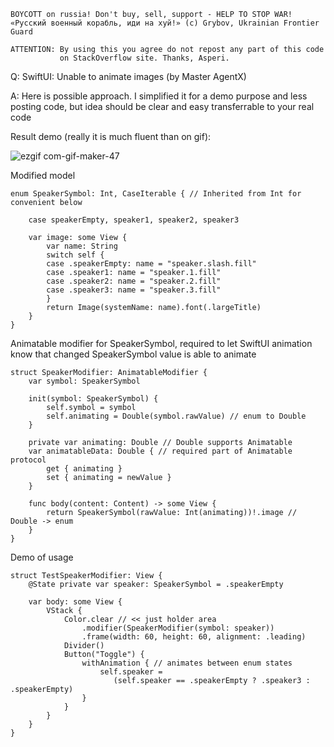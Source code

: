 ```
BOYCOTT on russia! Don't buy, sell, support - HELP TO STOP WAR!
«Русский военный корабль, иди на хуй!» (c) Grybov, Ukrainian Frontier Guard

ATTENTION: By using this you agree do not repost any part of this code
           on StackOverflow site. Thanks, Asperi.
```

Q: SwiftUI: Unable to animate images (by Master AgentX)

A: Here is possible approach. I simplified it for a demo purpose and less posting code, but idea should be clear and easy transferrable to your real code

Result demo (really it is much fluent than on gif):

![ezgif com-gif-maker-47](https://user-images.githubusercontent.com/62171579/175868380-3935e6bf-0db3-4b33-a7ea-e4f515501a22.gif)


Modified model

    enum SpeakerSymbol: Int, CaseIterable { // Inherited from Int for convenient below
    
        case speakerEmpty, speaker1, speaker2, speaker3
        
        var image: some View {
            var name: String
            switch self {
            case .speakerEmpty: name = "speaker.slash.fill"
            case .speaker1: name = "speaker.1.fill"
            case .speaker2: name = "speaker.2.fill"
            case .speaker3: name = "speaker.3.fill"
            }
            return Image(systemName: name).font(.largeTitle)
        }
    }

Animatable modifier for SpeakerSymbol, required to let SwiftUI animation know that changed SpeakerSymbol value is able to animate

    struct SpeakerModifier: AnimatableModifier {
        var symbol: SpeakerSymbol
        
        init(symbol: SpeakerSymbol) {
            self.symbol = symbol
            self.animating = Double(symbol.rawValue) // enum to Double
        }
        
        private var animating: Double // Double supports Animatable
        var animatableData: Double { // required part of Animatable protocol
            get { animating }
            set { animating = newValue }
        }
        
        func body(content: Content) -> some View {
            return SpeakerSymbol(rawValue: Int(animating))!.image // Double -> enum
        }
    }

Demo of usage

    struct TestSpeakerModifier: View {
        @State private var speaker: SpeakerSymbol = .speakerEmpty
    
        var body: some View {
            VStack {
                Color.clear // << just holder area
                    .modifier(SpeakerModifier(symbol: speaker))
                    .frame(width: 60, height: 60, alignment: .leading)
                Divider()
                Button("Toggle") {
                    withAnimation { // animates between enum states
                        self.speaker = 
                           (self.speaker == .speakerEmpty ? .speaker3 : .speakerEmpty)
                    }
                }
            }
        }
    }


